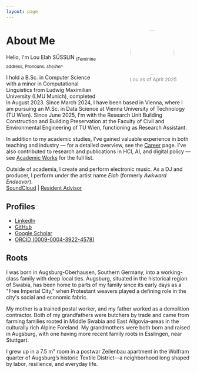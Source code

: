 ```yaml
---
layout: page
---
```


<figure style="margin-bottom: 0; padding: 0px 0px 40px 50px; float: right; max-width: 30%; height: auto; @media only screen and (max-width: 780px) { float: none; }">
  <img style="width: 120px; border-radius: 50%" src="https://avatars.githubusercontent.com/u/15147703?v=4">
  <figcaption style="color: #828282; padding-top: 5px; font-size: 10pt;">Lou as of April 2025</figcaption>
</figure>

<h1>About Me</h1>

<p>
  Hello, I'm Lou Elah SÜSSLIN
  <sub>(Feminine address, Pronouns: <i>she/her</i></sub>.
</p>

<p>
  I hold a B.Sc. in Computer Science with a minor in Computational Linguistics from Ludwig Maximilian University (LMU Munich), completed in August 2023. Since March 2024, I have been based in Vienna, where I am pursuing an M.Sc. in Data Science at Vienna University of Technology (TU Wien). Since June 2025, I'm with the Research Unit Building Construction and Building Preservation at the Faculty of Civil and Environmental Engineering of TU Wien, functioning as Research Assistant.
</p>

<p>
  In addition to my academic studies, I’ve gained valuable experience in both teaching and industry — for a detailed overview, see the <a href="/career">Career</a> page. I’ve also contributed to research and publications in HCI, AI, and digital policy — see <a href="/academic-works">Academic Works</a> for the full list.
</p>

<p>
  Outside of academia, I create and perform electronic music. As a DJ and producer, I perform under the artist name <em>Elah</em> (formerly <em>Awkward Endeavor</em>).<br>
  <a href="https://soundcloud.com/awkwardendeavor">SoundCloud</a> | 
  <a href="https://www.residentadvisor.net/dj/elah">Resident Advisor</a>
</p>

<h2>Profiles</h2>
<ul>
    <li><a href="https://www.linkedin.com/in/suesslin/">LinkedIn</a></li>
    <li><a href="https://github.com/suesslin">GitHub</a></li>
    <li><a href="https://scholar.google.com/citations?user=uHkKGk4AAAAJ">Google Scholar</a></li>
    <li><a href="https://orcid.org/0009-0004-3922-4578">ORCID (0009-0004-3922-4578)</a></li>
</ul>

<h2>Roots</h2>
<p>
  I was born in Augsburg-Oberhausen, Southern Germany, into a working-class family with deep local ties. Augsburg, situated in the historical region of Swabia, has been home to parts of my family since its early days as a "Free Imperial City," when Protestant weavers played a defining role in the city's social and economic fabric.
</p>

<p>
  My mother is a trained postal worker, and my father worked as a demolition contractor. Both of my grandfathers were butchers by trade and came from farming families rooted in Middle Swabia and East Allgovia–areas in the culturally rich Alpine Foreland. My grandmothers were both born and raised in Augsburg, with one having more recent family roots in Esslingen, near Stuttgart.
</p>

<p>
  I grew up in a 7.5 m² room in a postwar Zeilenbau apartment in the Wolfram quarter of Augsburg’s historic Textile District—a neighborhood long shaped by labor, resilience, and everyday life.
</p>


